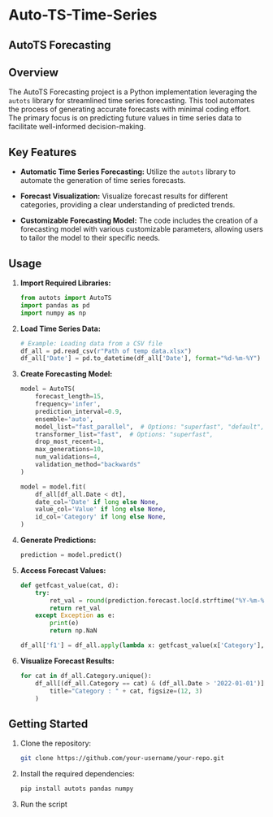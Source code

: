 # Auto-TS-Time-Series
## AutoTS Forecasting

## Overview

The AutoTS Forecasting project is a Python implementation leveraging the `autots` library for streamlined time series forecasting. This tool automates the process of generating accurate forecasts with minimal coding effort. The primary focus is on predicting future values in time series data to facilitate well-informed decision-making.

## Key Features

- **Automatic Time Series Forecasting:** Utilize the `autots` library to automate the generation of time series forecasts.
  
- **Forecast Visualization:** Visualize forecast results for different categories, providing a clear understanding of predicted trends.

- **Customizable Forecasting Model:** The code includes the creation of a forecasting model with various customizable parameters, allowing users to tailor the model to their specific needs.

## Usage

1. **Import Required Libraries:**

    ```python
    from autots import AutoTS
    import pandas as pd
    import numpy as np
    ```

2. **Load Time Series Data:**

    ```python
    # Example: Loading data from a CSV file
    df_all = pd.read_csv(r"Path of temp data.xlsx")
    df_all['Date'] = pd.to_datetime(df_all['Date'], format="%d-%m-%Y")
    ```

3. **Create Forecasting Model:**

    ```python
    model = AutoTS(
        forecast_length=15,
        frequency='infer',
        prediction_interval=0.9,
        ensemble='auto',
        model_list="fast_parallel",  # Options: "superfast", "default", "fast_parallel"
        transformer_list="fast",  # Options: "superfast",
        drop_most_recent=1,
        max_generations=10,
        num_validations=4,
        validation_method="backwards"
    )

    model = model.fit(
        df_all[df_all.Date < dt],
        date_col='Date' if long else None,
        value_col='Value' if long else None,
        id_col='Category' if long else None,
    )
    ```

4. **Generate Predictions:**

    ```python
    prediction = model.predict()
    ```

5. **Access Forecast Values:**

    ```python
    def getfcast_value(cat, d):
        try:
            ret_val = round(prediction.forecast.loc[d.strftime("%Y-%m-%d")][cat], 3)
            return ret_val
        except Exception as e:
            print(e)
            return np.NaN

    df_all['f1'] = df_all.apply(lambda x: getfcast_value(x['Category'], x['Date']) if x['Date'] >= dt else np.NaN, axis=1)
    ```

6. **Visualize Forecast Results:**

    ```python
    for cat in df_all.Category.unique():
        df_all[(df_all.Category == cat) & (df_all.Date > '2022-01-01')].set_index('Date').drop('Category', axis=1).plot(
            title="Category : " + cat, figsize=(12, 3)
        )
    ```

## Getting Started

1. Clone the repository:

   ```bash
   git clone https://github.com/your-username/your-repo.git

2. Install the required dependencies:
    ```bash
   pip install autots pandas numpy
3. Run the script

